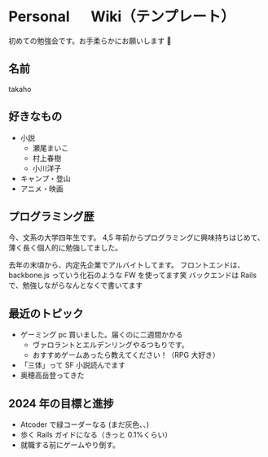 # Personal 　 Wiki（テンプレート）

初めての勉強会です。お手柔らかにお願いします 🙏

## 名前

takaho

## 好きなもの

- 小説
  - 瀬尾まいこ
  - 村上春樹
  - 小川洋子
- キャンプ・登山
- アニメ・映画

## プログラミング歴

今、文系の大学四年生です。
4,5 年前からプログラミングに興味持ちはじめて、薄く長く個人的に勉強してました。

去年の末頃から、内定先企業でアルバイトしてます。
フロントエンドは、backbone.js っていう化石のような FW を使ってます笑
バックエンドは Rails で、勉強しながらなんとなくで書いてます

## 最近のトピック

- ゲーミング pc 買いました。届くのに二週間かかる
  - ヴァロラントとエルデンリングやるつもりです。
  - おすすめゲームあったら教えてください！（RPG 大好き）
- 「三体」って SF 小説読んでます
- 奥穂高岳登ってきた

## 2024 年の目標と進捗

- Atcoder で緑コーダーなる (まだ灰色、、)
- 歩く Rails ガイドになる（きっと 0.1%くらい）
- 就職する前にゲームやり倒す。
